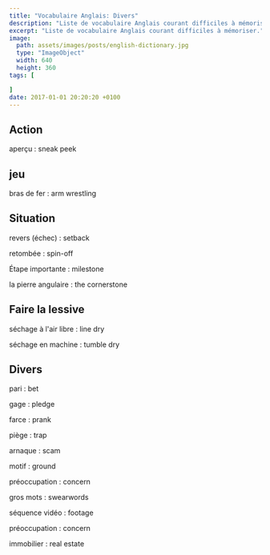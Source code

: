 ```yaml
---
title: "Vocabulaire Anglais: Divers"
description: "Liste de vocabulaire Anglais courant difficiles à mémoriser."
excerpt: "Liste de vocabulaire Anglais courant difficiles à mémoriser."
image:
  path: assets/images/posts/english-dictionary.jpg
  type: "ImageObject"
  width: 640
  height: 360
tags: [

]
date: 2017-01-01 20:20:20 +0100
---
```


## Action

aperçu
: sneak peek


## jeu

bras de fer
: arm wrestling


## Situation

revers (échec)
: setback

retombée
: spin-off

Étape importante
: milestone

la pierre angulaire
: the cornerstone


## Faire la lessive

séchage à l'air libre
: line dry

séchage en machine
: tumble dry


## Divers

pari
: bet

gage
: pledge

farce
: prank

piège
: trap

arnaque
: scam

motif
: ground

préoccupation
: concern

gros mots
: swearwords

séquence vidéo
: footage

préoccupation
: concern

immobilier
: real estate
